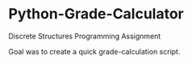 Python-Grade-Calculator
=======================

Discrete Structures Programming Assignment 

Goal was to create a quick grade-calculation script. 

